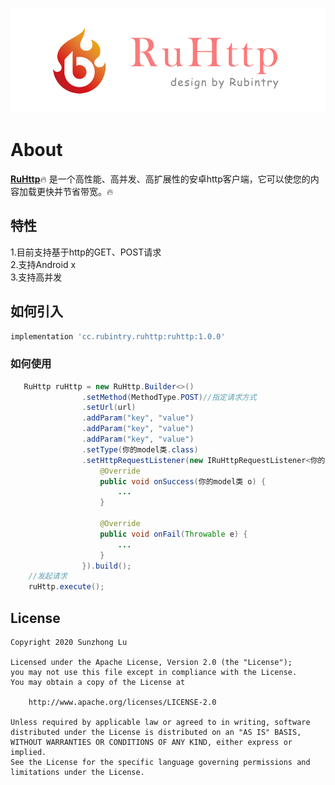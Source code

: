 [![logo](https://github.com/RubinTry/RuHttp/blob/master/repository/img/logo.png)](https://github.com/RubinTry/RuHttp)



# About
**[RuHttp][readme]**:fire: 是一个高性能、高并发、高扩展性的安卓http客户端，它可以使您的内容加载更快并节省带宽。:fire:

## 特性
1.目前支持基于http的GET、POST请求<br/>
2.支持Android x<br/>
3.支持高并发




## 如何引入
```groovy
implementation 'cc.rubintry.ruhttp:ruhttp:1.0.0'
```

### 如何使用
```java
   RuHttp ruHttp = new RuHttp.Builder<>()
                .setMethod(MethodType.POST)//指定请求方式
                .setUrl(url)
                .addParam("key", "value")
                .addParam("key", "value")
                .addParam("key", "value")
                .setType(你的model类.class)
                .setHttpRequestListener(new IRuHttpRequestListener<你的model类>() {
                    @Override
                    public void onSuccess(你的model类 o) {
                        ...
                    }

                    @Override
                    public void onFail(Throwable e) {
                        ...
                    }
                }).build();
    //发起请求
    ruHttp.execute();
```


## License
```text
Copyright 2020 Sunzhong Lu

Licensed under the Apache License, Version 2.0 (the "License");
you may not use this file except in compliance with the License.
You may obtain a copy of the License at

    http://www.apache.org/licenses/LICENSE-2.0

Unless required by applicable law or agreed to in writing, software
distributed under the License is distributed on an "AS IS" BASIS,
WITHOUT WARRANTIES OR CONDITIONS OF ANY KIND, either express or implied.
See the License for the specific language governing permissions and
limitations under the License.
```


[readme]: https://github.com/Rubintry/RuHttp
[auc]: https://github.com/Rubintry/RuHttp
[result]: https://android-arsenal.com/result?level=14